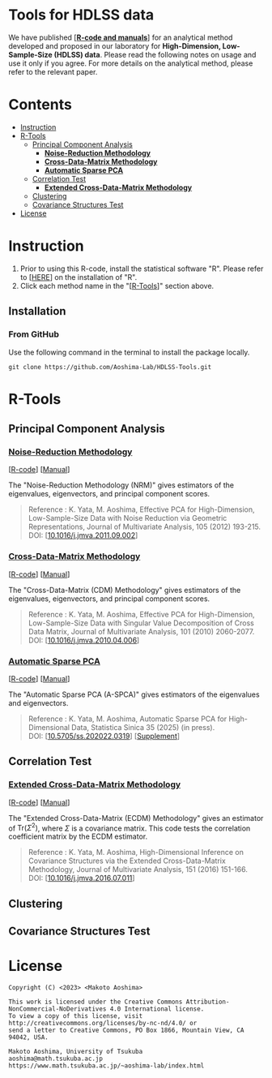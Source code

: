 # Tools for HDLSS data <!-- omit in toc -->
We have published [**[R-code and manuals](#r-tools)**] for an analytical method developed and proposed in our laboratory for **High-Dimension, Low-Sample-Size (HDLSS) data**. Please read the following notes on usage and use it only if you agree. For more details on the analytical method, please refer to the relevant paper.

# Contents <!-- omit in toc -->
- [Instruction](#instruction)
- [R-Tools](#r-tools)
  - [Principal Component Analysis](#principal-component-analysis)
    - [**Noise-Reduction Methodology**](#noise-reduction-methodology)
    - [**Cross-Data-Matrix Methodology**](#cross-data-matrix-methodology)
    - [**Automatic Sparse PCA**](#automatic-sparse-pca)
  - [Correlation Test](#correlation-test)
    - [**Extended Cross-Data-Matrix Methodology**](#extended-cross-data-matrix-methodology)
  - [Clustering](#clustering)
  - [Covariance Structures Test](#covariance-structures-test)
- [License](#license)

# Instruction
1. Prior to using this R-code, install the statistical software "R". Please refer to [[HERE](https://www.r-project.org/)] on the installation of "R".
1. Click each method name in the "[[R-Tools](#r-tools)]" section above.

## Installation<!-- omit in toc -->
### From GitHub<!-- omit in toc -->
Use the following command in the terminal to install the package locally.
```console
git clone https://github.com/Aoshima-Lab/HDLSS-Tools.git
```

# R-Tools
## Principal Component Analysis
### **[Noise-Reduction Methodology](NRM/)**
   [[R-code](NRM/NRM.r)] [[Manual](NRM/NRM.pdf)]

   The "Noise-Reduction Methodology (NRM)" gives estimators of the eigenvalues, eigenvectors, and principal component scores.

   >   Reference : K. Yata, M. Aoshima, Effective PCA for High-Dimension, Low-Sample-Size Data with Noise Reduction via Geometric Representations, Journal of Multivariate Analysis, 105 (2012) 193-215.  
      DOI: [[10.1016/j.jmva.2011.09.002](https://www.sciencedirect.com/science/article/pii/S0047259X11001904)]

### **[Cross-Data-Matrix Methodology](CDM/)**
   [[R-code](CDM/CDM.r)] [[Manual](CDM/CDM.pdf)]

   The "Cross-Data-Matrix (CDM) Methodology" gives estimators of the eigenvalues, eigenvectors, and principal component scores.

   >   Reference : K. Yata, M. Aoshima, Effective PCA for High-Dimension, Low-Sample-Size Data with Singular Value Decomposition of Cross Data Matrix, Journal of Multivariate Analysis, 101 (2010) 2060-2077.  
      DOI: [[10.1016/j.jmva.2010.04.006](https://www.sciencedirect.com/science/article/pii/S0047259X10000904)]

### **[Automatic Sparse PCA](A-SPCA/)**
   [[R-code](A-SPCA/ASPCA.r)] [[Manual](A-SPCA/ASPCA.pdf)]

   The "Automatic Sparse PCA (A-SPCA)" gives estimators of the eigenvalues and eigenvectors.

   >  Reference : K. Yata, M. Aoshima, Automatic Sparse PCA for High-Dimensional Data, Statistica Sinica 35 (2025) (in press).  
      DOI: [[10.5705/ss.202022.0319](https://www3.stat.sinica.edu.tw/ss_newpaper/SS-2022-0319_na.pdf)] [[Supplement](https://www3.stat.sinica.edu.tw/preprint/supp/2022-0319_supp.pdf)]

## Correlation Test
### **[Extended Cross-Data-Matrix Methodology](ECDM/)**
   [[R-code](ECDM/ECDM.r)] [[Manual](ECDM/ECDM.pdf)]

   The "Extended Cross-Data-Matrix (ECDM) Methodology" gives an estimator of $\mathrm{Tr}(\Sigma^2)$, where $\Sigma$ is a  covariance matrix. This code tests the correlation coefficient matrix by the ECDM estimator.

   >   Reference : K. Yata, M. Aoshima, High-Dimensional Inference on Covariance Structures via the Extended Cross-Data-Matrix Methodology, Journal of Multivariate Analysis, 151 (2016) 151-166.  
      DOI: [[10.1016/j.jmva.2016.07.011](https://www.sciencedirect.com/science/article/pii/S0047259X16300550)]

## Clustering

## Covariance Structures Test

# License
```
Copyright (C) <2023> <Makoto Aoshima>

This work is licensed under the Creative Commons Attribution-NonCommercial-NoDerivatives 4.0 International license.
To view a copy of this license, visit http://creativecommons.org/licenses/by-nc-nd/4.0/ or
send a letter to Creative Commons, PO Box 1866, Mountain View, CA 94042, USA.

Makoto Aoshima, University of Tsukuba
aoshima@math.tsukuba.ac.jp
https://www.math.tsukuba.ac.jp/~aoshima-lab/index.html
```
